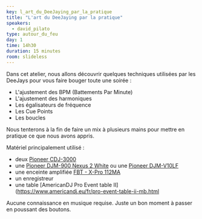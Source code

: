 ```yaml
---
key: l_art_du_DeeJaying_par_la_pratique
title: "L'art du DeeJaying par la pratique"
speakers:
  - david_pilato
type: autour_du_feu
day: 1
time: 14h30
duration: 15 minutes
room: slideless
---
```


Dans cet atelier, nous allons découvrir quelques techniques utilisées par les DeeJays pour vous faire bouger toute une soirée :

* L'ajustement des BPM (Battements Par Minute)
* L'ajustement des harmoniques
* Les égalisateurs de fréquence
* Les Cue Points
* Les boucles

Nous tenterons à la fin de faire un mix à plusieurs mains pour mettre en pratique ce que nous avons appris.

Matériel principalement utilisé :

* deux [Pioneer CDJ-3000](https://www.pioneerdj.com/fr-fr/product/player/cdj-3000/black/overview/)
* une [Pioneer DJM-900 Nexus 2 White](https://www.pioneerdj.com/fr-fr/product/mixer/archive/djm-900nxs2/white/overview/) ou une [Pioneer DJM-V10LF](https://www.pioneerdj.com/fr-fr/product/mixer/djm-v10-lf/black/overview/)
* une enceinte amplifiée [FBT - X-Pro 112MA](https://www.fbt.it/en/products/x-pro/x-pro-112ma/)
* un enregistreur
* une table [AmericanDJ Pro Event table II](https://www.americandj.eu/fr/pro-event-table-ii-mb.html

Aucune connaissance en musique requise. Juste un bon moment à passer en poussant des boutons.